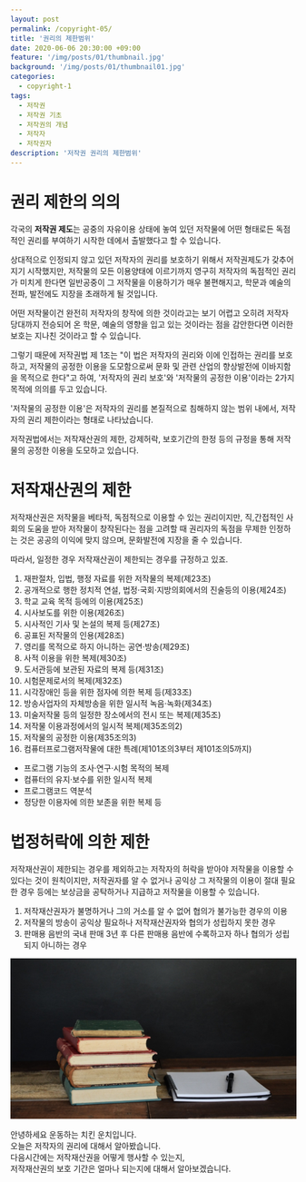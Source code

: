 ```yaml
---
layout: post
permalink: /copyright-05/
title: '권리의 제한범위'
date: 2020-06-06 20:30:00 +09:00
feature: '/img/posts/01/thumbnail.jpg'
background: '/img/posts/01/thumbnail01.jpg'
categories:
  - copyright-1
tags:
  - 저작권
  - 저작권 기초
  - 저작권의 개념
  - 저작자
  - 저작권자
description: '저작권 권리의 제한범위'
---
```


# 권리 제한의 의의

각국의 **저작권 제도**는 공중의 자유이용 상태에 놓여 있던 저작물에 어떤 형태로든 독점적인 권리를 부여하기 시작한 데에서 출발했다고 할 수 있습니다.

상대적으로 인정되지 않고 있던 저작자의 권리를 보호하기 위해서 저작권제도가 갖추어지기 시작했지만, 저작물의 모든 이용양태에 이르기까지 영구히 저작자의 독점적인 권리가 미치게 한다면 일반공중이 그 저작물을 이용하기가 매우 불편해지고, 학문과 예술의 전파, 발전에도 지장을 초래하게 될 것입니다.

어떤 저작물이건 완전히 저작자의 창작에 의한 것이라고는 보기 어렵고 오히려 저작자 당대까지 전승되어 온 학문, 예술의 영향을 입고 있는 것이라는 점을 감안한다면 이러한 보호는 지나친 것이라고 할 수 있습니다.

그렇기 때문에 저작권법 제 1조는 "이 법은 저작자의 권리와 이에 인접하는 권리를 보호하고, 저작물의 공정한 이용을 도모함으로써 문화 및 관련 산업의 향상발전에 이바지함을 목적으로 한다"고 하여, '저작자의 권리 보호'와 '저작물의 공정한 이용'이라는 2가지 목적에 의의를 두고 있습니다.

'저작물의 공정한 이용'은 저작자의 권리를 본질적으로 침해하지 않는 범위 내에서, 저작자의 권리 제한이라는 형태로 나타났습니다.

저작권법에서는 저작재산권의 제한, 강제허락,  보호기간의 한정 등의 규정을 통해 저작물의 공정한 이용을 도모하고 있습니다.

# 저작재산권의 제한

저작재산권은 저작물을 베타적, 독점적으로 이용할 수 있는 권리이지만, 직,간접적인 사회의 도움을 받아 저작물이 창작된다는 점을 고려할 때 권리자의 독점을 무제한 인정하는 것은 공공의 이익에 맞지 않으며, 문화발전에 지장을 줄 수 있습니다.

따라서, 일정한 경우 저작재산권이 제한되는 경우를 규정하고 있죠.

1. 재판절차, 입법, 행정 자료를 위한 저작물의 복제(제23조)
2. 공개적으로 행한 정치적 연설, 법정·국회·지방의회에서의 진술등의 이용(제24조)
3. 학교 교육 목적 등에의 이용(제25조)
4. 시사보도를 위한 이용(제26조)
5. 시사적인 기사 및 논설의 복제 등(제27조)
6. 공표된 저작물의 인용(제28조)
7. 영리를 목적으로 하지 아니하는 공연·방송(제29조)
8. 사적 이용을 위한 복제(제30조)
9. 도서관등에 보관된 자료의 복제 등(제31조)
10. 시험문제로서의 복제(제32조)
11. 시각장애인 등을 위한 점자에 의한 복제 등(제33조)
12. 방송사업자의 자체방송을 위한 일시적 녹음·녹화(제34조)
13. 미술저작물 등의 일정한 장소에서의 전시 또는 복제(제35조)
14. 저작물 이용과정에서의 일시적 복제(제35조의2)
15. 저작물의 공정한 이용(제35조의3)
16. 컴퓨터프로그램저작물에 대한 특례(제101조의3부터 제101조의5까지)
- 프로그램 기능의 조사·연구·시험 목적의 복제
- 컴퓨터의 유지·보수를 위한 일시적 복제
- 프로그램코드 역분석
- 정당한 이용자에 의한 보존을 위한 복제 등


# 법정허락에 의한 제한

저작재산권이 제한되는 경우를 제외하고는 저작자의 허락을 받아야 저작물을 이용할 수 있다는 것이 원칙이지만, 저작권자를 알 수 없거나 공익상 그 저작물의 이용이 절대 필요한 경우 등에는 보상금을 공탁하거나 지급하고 저작물을 이용할 수 있습니다.

1. 저작재산권자가 불명하거나 그의 거소를 알 수 없어 협의가 불가능한 경우의 이용
2. 저작물의 방송이 공익상 필요하나 저작재산권자와 협의가 성립하지 못한 경우
3. 판매용 음반의 국내 판매 3년 후 다른 판매용 음반에 수록하고자 하나 협의가 성립되지 아니하는 경우

![그림1](/img/posts/01/header.jpg)

안녕하세요 운동하는 치킨 운치입니다.<br>
오늘은 저작자의 권리에 대해서 알아봤습니다.<br>
다음시간에는 저작재산권을 어떻게 행사할 수 있는지,<br>
저작재산권의 보호 기간은 얼마나 되는지에 대해서 알아보겠습니다.
